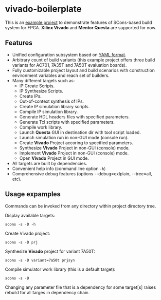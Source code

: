 # vivado-boilerplate

This is an [example project](https://github.com/fpga-lib/vivado-boilerplate) to demonstrate features of SCons-based build system for FPGA. **Xilinx Vivado** and **Mentor Questa** are supported for now.

## Features
* Unified configuration subsystem based on [YAML format](https://en.wikipedia.org/wiki/YAML).
* Arbitrary count of build variants (this example project offers three build variants for AC701,
  7A35T and 7A50T evaluation boards).
* Fully customizable project layout and build scenarios with construction environment variables and
  reach set of builders.
* Many different targets such as:
    * IP Create Scripts.
    * IP Synthesize Scripts.
    * Create IPs.                                                  
    * Out-of-context synthesis of IPs.
    * Create IP simulation library scripts.
    * Compile IP simulation library.
    * Generate HDL headers files with specified parameters.
    * Generate Tcl scripts with specified parameters.
    * Compile work library.
    * Launch **Questa** GUI in destination dir with tool script loaded.
    * Launch simulation run in non-GUI mode (console run).
    * Create **Vivado** Project accoring to specified parameters.
    * Synthesize **Vivado** Project in non-GUI (console) mode.
    * Implement **Vivado** Project in non-GUI (console) mode.
    * Open **Vivado** Project in GUI mode.
* All targets are built by dependencies.
* Convenient help info (command line option `-h`)
* Comprehensive debug features (options --debug=exlplain, --tree=all, etc).

## Usage expamples

Commands can be invoked from any directory within project directory tree.

Display available targets:

```
scons -s -D -h
```

Create Vivado project:

```
scons -s -D prj
```

Synthesize **Vivado** project for variant 7A50T:

```
scons -s -D variant=7a50t prjsyn
```

Compile simulator work library (this is a default target):

```
scons -s -D
```

Changing any parameter file that is a dependency for some target[s] raises rebuild for all targes in dependency chain.

